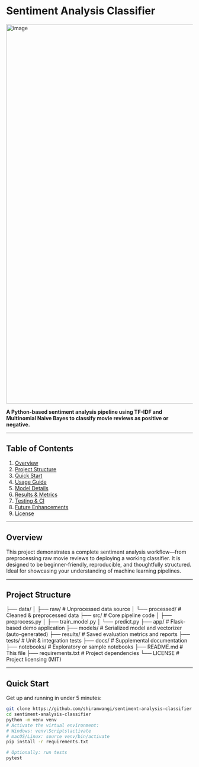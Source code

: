 # Sentiment Analysis Classifier
<img width="1024" height="1024" alt="image" src="https://github.com/user-attachments/assets/7b970437-71cf-462c-968a-0dc429b13a58" />


**A Python-based sentiment analysis pipeline using TF-IDF and Multinomial Naive Bayes to classify movie reviews as positive or negative.**

---

##  Table of Contents
1. [Overview](#overview)  
2. [Project Structure](#project-structure)  
3. [Quick Start](#quick-start)  
4. [Usage Guide](#usage-guide)  
5. [Model Details](#model-details)  
6. [Results & Metrics](#results--metrics)  
7. [Testing & CI](#testing--ci)  
8. [Future Enhancements](#future-enhancements)  
9. [License](#license)

---

## Overview

This project demonstrates a complete sentiment analysis workflow—from preprocessing raw movie reviews to deploying a working classifier. It is designed to be beginner-friendly, reproducible, and thoughtfully structured. Ideal for showcasing your understanding of machine learning pipelines.

---

## Project Structure

├── data/
│ ├── raw/ # Unprocessed data source
│ └── processed/ # Cleaned & preprocessed data
├── src/ # Core pipeline code
│ ├── preprocess.py
│ ├── train_model.py
│ └── predict.py
├── app/ # Flask-based demo application
├── models/ # Serialized model and vectorizer (auto-generated)
├── results/ # Saved evaluation metrics and reports
├── tests/ # Unit & integration tests
├── docs/ # Supplemental documentation
├── notebooks/ # Exploratory or sample notebooks
├── README.md # This file
├── requirements.txt # Project dependencies
└── LICENSE # Project licensing (MIT)


---

## Quick Start

Get up and running in under 5 minutes:

```bash
git clone https://github.com/shiramwangi/sentiment-analysis-classifier
cd sentiment-analysis-classifier
python -m venv venv
# Activate the virtual environment:
# Windows: venv\Scripts\activate
# macOS/Linux: source venv/bin/activate
pip install -r requirements.txt

# Optionally: run tests
pytest
